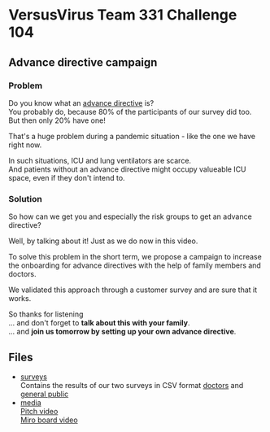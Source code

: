# VersusVirus Team 331 Challenge 104
## Advance directive campaign

### Problem
Do you know what an [advance directive](https://www.ch.ch/en/patient-decrees) is?  
You probably do, because 80% of the participants of our survey did too.  
But then only 20% have one!

That's a huge problem during a pandemic situation - like the one we have right now.

In such situations, ICU and lung ventilators are scarce.  
And patients without an advance directive might occupy valueable ICU space, even if they don't intend to.

### Solution
So how can we get you and especially the risk groups to get an advance directive?

Well, by talking about it! Just as we do now in this video.

To solve this problem in the short term, we propose a campaign to increase the onboarding for advance directives with the help of family members and doctors.

We validated this approach through a customer survey and are sure that it works.

So thanks for listening  
... and don't forget to **talk about this with your family**.  
... and **join us tomorrow by setting up your own advance directive**.

## Files
- [surveys](surveys)  
  Contains the results of our two surveys in CSV format
  [doctors](surveys/survey1_DA.csv) and [general public](surveys/survey2.csv)
- [media](media)  
  [Pitch video](media/PitchVideo_Team331_Challenge104.mp4)  
  [Miro board video](media/miro_board.mp4)  